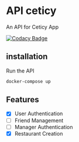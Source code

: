 # API ceticy

An API for Ceticy App

[![Codacy Badge](https://app.codacy.com/project/badge/Grade/35865dc794cd4e138fb7edd422b0c5c0)](https://app.codacy.com/gh/VanhoveHugo/node-ceticy/dashboard?utm_source=gh&utm_medium=referral&utm_content=&utm_campaign=Badge_grade)

## installation

Run the API
```bash
docker-compose up
```

## Features

- [x] User Authentication
- [ ] Friend Management
- [ ] Manager Authentication
- [x] Restaurant Creation
